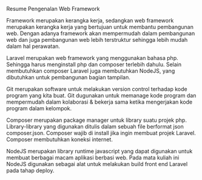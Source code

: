 Resume Pengenalan Web Framework

Framework merupakan kerangka kerja, sedangkan web framework merupakan kerangka kerja yang bertujuan untuk membantu pembangunan web. Dengan adanya framework akan mempermudah dalam pembangunan web dan juga pembangunan web lebih terstruktur sehingga lebih mudah dalam hal perawatan.

Laravel merupakan web framework yang menggunakan bahasa php. Sehingga harus menginstall php dan composer terlebih dahulu. Selain membutuhkan composer Laravel juga membutuhkan NodeJS, yang dibutuhkan untuk pembangunan bagian tampilan.

Git merupakan software untuk melakukan version control terhadap kode program yang kita buat. Git dugunakan untuk memanage kode program dan mempermudah dalam kolaborasi & bekerja sama ketika mengerjakan kode program dalam kelompok.

Composer merupakan package manager untuk library suatu projek php. Library-library yang digunakan ditulis dalam sebuah file berformat json composer.json. Composer wajib di install jika ingin membuat projek Laravel. Composer membutuhkan koneksi internet.

NodeJS merupakan library runtime javascript yang dapat digunakan untuk membuat berbagai macam aplikasi berbasi web. Pada mata kuliah ini NodeJS digunakan sebagai alat untuk melakukan build front end Laravel pada tahap deploy.
